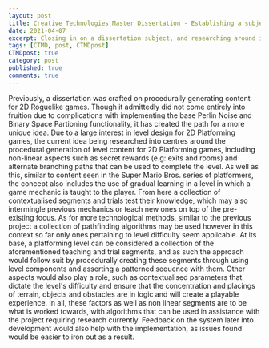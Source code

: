 ```yaml
---
layout: post
title: Creative Technologies Master Dissertation - Establishing a subject
date: 2021-04-07
excerpt: Closing in on a dissertation subject, and researching around it.
tags: [CTMD, post, CTMDpost]
CTMDpost: true
category: post
published: true
comments: true
---
```

Previously, a dissertation was crafted on procedurally generating content for 2D Roguelike games. Though it admittedly did not come entirely into fruition due to complications with implementing the base Perlin Noise and Binary Space Partioning functionality, it has created the path for a more unique idea. Due to a large interest in level design for 2D Platforming games, the current idea being researched into centres around the procedural generation of level content for 2D Platforming games, including non-linear aspects such as secret rewards (e.g: exits and rooms) and alternate branching paths that can be used to complete the level. As well as this, similar to content seen in the Super Mario Bros. series of platformers, the concept also includes the use of gradual learning in a level in which a game mechanic is taught to the player. From here a collection of contextualised segments and trials test their knowledge, which may also intermingle previous mechanics or teach new ones on top of the pre-existing focus. As for more technological methods, similar to the previous project a collection of pathfinding algorithms may be used however in this context so far only ones pertaining to level difficulty seem applicable. At its base, a platforming level can be considered a collection of the aforementioned teaching and trial segments, and as such the approach would follow suit by procedurally creating these segments through using level components and asserting a patterned sequence with them. Other aspects would also play a role, such as contextualised parameters that dictate the level's difficulty and ensure that the concentration and placings of terrain, objects and obstacles are in logic and will create a playable experience. In all, these factors as well as non linear segments are to be what is worked towards, with algorithms that can be used in assistance with the project requiring research currently. Feedback on the system later into development would also help with the implementation, as issues found would be easier to iron out as a result.